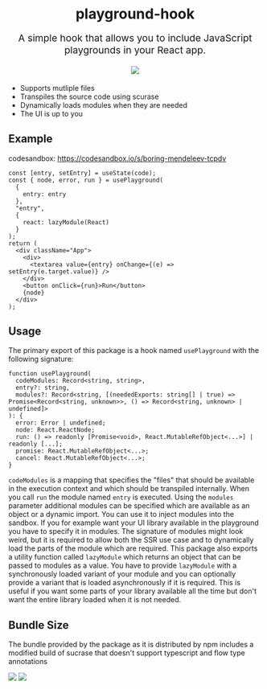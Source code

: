 <h1 align="center">
  playground-hook
  <br>
</h1>
<p align="center" style="font-size: 1.2rem;">
 A simple hook that allows you to include JavaScript playgrounds in your React app. 
</p>
<p align="center" style="font-size: 1.2rem;">
  <img src="https://img.shields.io/npm/v/playground-hook">
</p>

- Supports mutliple files
- Transpiles the source code using scurase
- Dynamically loads modules when they are needed
- The UI is up to you

## Example

codesandbox: https://codesandbox.io/s/boring-mendeleev-tcpdv

```tsx
const [entry, setEntry] = useState(code);
const { node, error, run } = usePlayground(
  {
    entry: entry
  },
  "entry",
  {
    react: lazyModule(React)
  }
);
return (
  <div className="App">
    <div>
      <textarea value={entry} onChange={(e) => setEntry(e.target.value)} />
    </div>
    <button onClick={run}>Run</button>
    {node}
  </div>
);
```

## Usage

The primary export of this package is a hook named `usePlayground` with the following signature:

```tsx
function usePlayground(
  codeModules: Record<string, string>,
  entry?: string,
  modules?: Record<string, [(neededExports: string[] | true) => Promise<Record<string, unknown>>, () => Record<string, unknown> | undefined]>
): {
  error: Error | undefined;
  node: React.ReactNode;
  run: () => readonly [Promise<void>, React.MutableRefObject<...>] | readonly [...];
  promise: React.MutableRefObject<...>;
  cancel: React.MutableRefObject<...>;
}
```

`codeModules` is a mapping that specifies the "files" that should be available in the execution context and which should be transpiled internally. When you call `run` the module named `entry` is executed. Using the `modules` parameter additional modules can be specified which are available as an object or a dynamic import. You can use it to inject modules into the sandbox. If you for example want your UI library available in the playground you have to specify it in modules. The signature of modules might look weird, but it is required to allow both the SSR use case and to dynamically load the parts of the module which are required. This package also exports a utility function called `lazyModule` which returns an object that can be passed to modules as a value. You have to provide `lazyModule` with a synchronously loaded variant of your module and you can optionally provide a variant that is loaded asynchronously if it is required. This is useful if you want some parts of your library available all the time but don't want the entire library loaded when it is not needed.

## Bundle Size

The bundle provided by the package as it is distributed by npm includes a modified build of sucrase that doesn't support typescript and flow type annotations 


<img src="https://img.shields.io/bundlephobia/minzip/playground-hook">
<img src="https://img.shields.io/bundlephobia/min/playground-hook">
